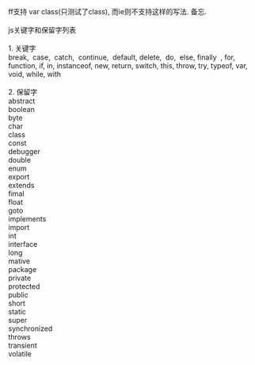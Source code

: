 <!--
author: admin
date: 2009-04-08
title: FF和IE对js保留字class的支持 
tags: javascript,js,保留字
category: HTML/CSS/JS,暂未分类
status: publish
summary: ff支持 var class(只测试了class), 而ie则不支持这样的写法. 备忘.js关键字和保留字列表1. 关键字break,&nbsp;&nbsp;case,&nbsp;&nbsp;catch,&nbsp;&nbsp;continue,&nbsp;&nbsp;defau
-->

<p>ff支持 var class(只测试了class), 而ie则不支持这样的写法. 备忘.<br />
<br />
js关键字和保留字列表<br />
<br />
1. 关键字<br />
break,&nbsp;&nbsp;case,&nbsp;&nbsp;catch,&nbsp;&nbsp;continue,&nbsp;&nbsp;default, delete,&nbsp;&nbsp;do,&nbsp;&nbsp;else, finally&nbsp;&nbsp;, for, function, if, in, instanceof, new, return, switch, this, throw, try, typeof, var, void, while, with<br />
<br />
2. 保留字<br />
abstract<br />
boolean<br />
byte<br />
char<br />
class<br />
const<br />
debugger<br />
double<br />
enum<br />
export<br />
extends<br />
fimal<br />
float<br />
goto<br />
implements<br />
import<br />
int<br />
interface<br />
long<br />
mative<br />
package<br />
private<br />
protected<br />
public<br />
short<br />
static<br />
super<br />
synchronized<br />
throws<br />
transient<br />
volatile</p>